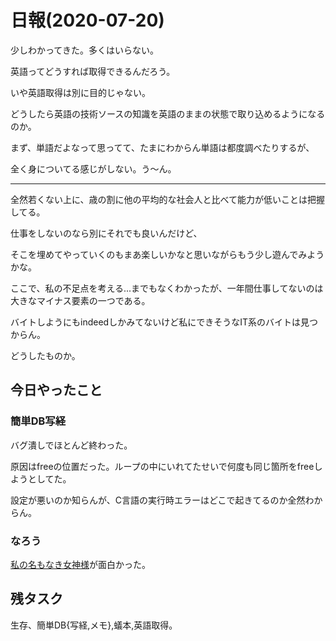 # 日報(2020-07-20)

少しわかってきた。多くはいらない。

英語ってどうすれば取得できるんだろう。

いや英語取得は別に目的じゃない。

どうしたら英語の技術ソースの知識を英語のままの状態で取り込めるようになるのか。

まず、単語だよなって思ってて、たまにわからん単語は都度調べたりするが、

全く身についてる感じがしない。う〜ん。

---

全然若くない上に、歳の割に他の平均的な社会人と比べて能力が低いことは把握してる。

仕事をしないのなら別にそれでも良いんだけど、

そこを埋めてやっていくのもまあ楽しいかなと思いながらもう少し遊んでみようかな。

ここで、私の不足点を考える...までもなくわかったが、一年間仕事してないのは大きなマイナス要素の一つである。

バイトしようにもindeedしかみてないけど私にできそうなIT系のバイトは見つからん。

どうしたものか。

## 今日やったこと

### 簡単DB写経

バグ潰しでほとんど終わった。

原因はfreeの位置だった。ループの中にいれてたせいで何度も同じ箇所をfreeしようとしてた。

設定が悪いのか知らんが、C言語の実行時エラーはどこで起きてるのか全然わからん。

### なろう

[私の名もなき女神様](https://ncode.syosetu.com/n0903fu/)が面白かった。

## 残タスク

生存、簡単DB{写経,メモ},蟻本,英語取得。
